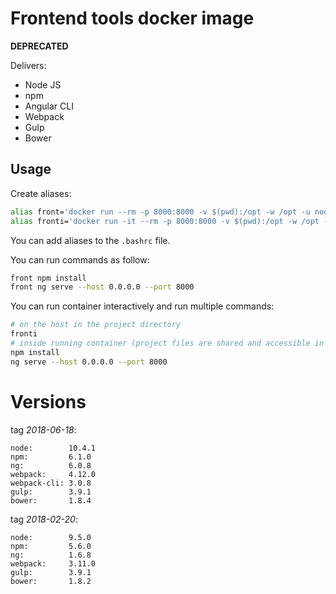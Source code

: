 # Frontend tools docker image

**DEPRECATED**

Delivers:
* Node JS
* npm
* Angular CLI
* Webpack
* Gulp
* Bower

## Usage

Create aliases:
```bash
alias front='docker run --rm -p 8000:8000 -v $(pwd):/opt -w /opt -u node mkordulewski/frontend-tools'
alias fronti='docker run -it --rm -p 8000:8000 -v $(pwd):/opt -w /opt -u node mkordulewski/frontend-tools'
```
You can add aliases to the `.bashrc` file.

You can run commands as follow:
```bash
front npm install
front ng serve --host 0.0.0.0 --port 8000
```

You can run container interactively and run multiple commands:
```bash
# on the host in the project directory
fronti
# inside running container (project files are shared and accessible in the /opt directory)
npm install
ng serve --host 0.0.0.0 --port 8000
```

# Versions

tag _2018-06-18_:
```
node:        10.4.1
npm:         6.1.0
ng:          6.0.8
webpack:     4.12.0
webpack-cli: 3.0.8
gulp:        3.9.1
bower:       1.8.4
```

tag _2018-02-20_:
```
node:        9.5.0
npm:         5.6.0
ng:          1.6.8
webpack:     3.11.0
gulp:        3.9.1
bower:       1.8.2
```
